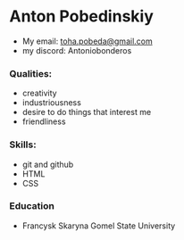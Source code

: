 # Anton Pobedinskiy
* My email: toha.pobeda@gmail.com
* my discord: Antoniobonderos
### Qualities:
* creativity
* industriousness
* desire to do things that interest me
* friendliness
### Skills:
* git and github
* HTML
* CSS
### Education
* Francysk Skaryna Gomel State University


